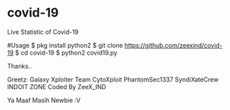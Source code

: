 # covid-19
Live Statistic of Covid-19

#Usage
$ pkg install python2 
$ git clone https://github.com/zeexind/covid-19 
$ cd covid-19 
$ python2 covid19.py 

Thanks.. 

Greetz: 
Galaxy Xploiter Team 
CytoXploit 
PhantomSec1337 
SyndiXateCrew 
INDOIT ZONE 
Coded By ZeeX_IND 

Ya Maaf Masih Newbie :V 

